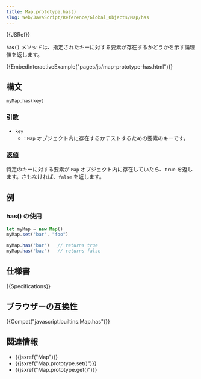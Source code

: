 ```yaml
---
title: Map.prototype.has()
slug: Web/JavaScript/Reference/Global_Objects/Map/has
---
```


{{JSRef}}

**`has()`** メソッドは、指定されたキーに対する要素が存在するかどうかを示す論理値を返します。

{{EmbedInteractiveExample("pages/js/map-prototype-has.html")}}

## 構文

```
myMap.has(key)
```

### 引数

- `key`
  - : `Map` オブジェクト内に存在するかテストするための要素のキーです。

### 返値

特定のキーに対する要素が `Map` オブジェクト内に存在していたら、`true` を返します。さもなければ、`false` を返します。

## 例

### has() の使用

```js
let myMap = new Map()
myMap.set('bar', "foo")

myMap.has('bar')   // returns true
myMap.has('baz')   // returns false
```

## 仕様書

{{Specifications}}

## ブラウザーの互換性

{{Compat("javascript.builtins.Map.has")}}

## 関連情報

- {{jsxref("Map")}}
- {{jsxref("Map.prototype.set()")}}
- {{jsxref("Map.prototype.get()")}}
